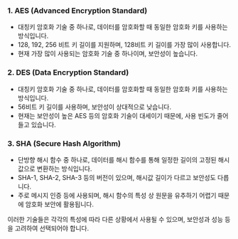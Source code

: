 ### 1. AES (Advanced Encryption Standard)
- 대칭키 암호화 기술 중 하나로, 데이터를 암호화할 때 동일한 암호화 키를 사용하는 방식입니다.
- 128, 192, 256 비트 키 길이를 지원하며, 128비트 키 길이를 가장 많이 사용합니다.
- 현재 가장 많이 사용되는 암호화 기술 중 하나이며, 보안성이 높습니다.

### 2. DES (Data Encryption Standard)
- 대칭키 암호화 기술 중 하나로, 데이터를 암호화할 때 동일한 암호화 키를 사용하는 방식입니다.
- 56비트 키 길이를 사용하며, 보안성이 상대적으로 낮습니다.
- 현재는 보안성이 높은 AES 등의 암호화 기술이 대세이기 때문에, 사용 빈도가 줄어들고 있습니다.

### 3. SHA (Secure Hash Algorithm)
- 단방향 해시 함수 중 하나로, 데이터를 해시 함수를 통해 일정한 길이의 고정된 해시값으로 변환하는 방식입니다.
- SHA-1, SHA-2, SHA-3 등의 버전이 있으며, 해시값 길이가 다르고 보안성도 다릅니다.
- 주로 메시지 인증 등에 사용되며, 해시 함수의 특성 상 원문을 유추하기 어렵기 때문에 암호화 보안에 활용됩니다.

이러한 기술들은 각각의 특성에 따라 다른 상황에서 사용될 수 있으며, 보안성과 성능 등을 고려하여 선택되어야 합니다.
